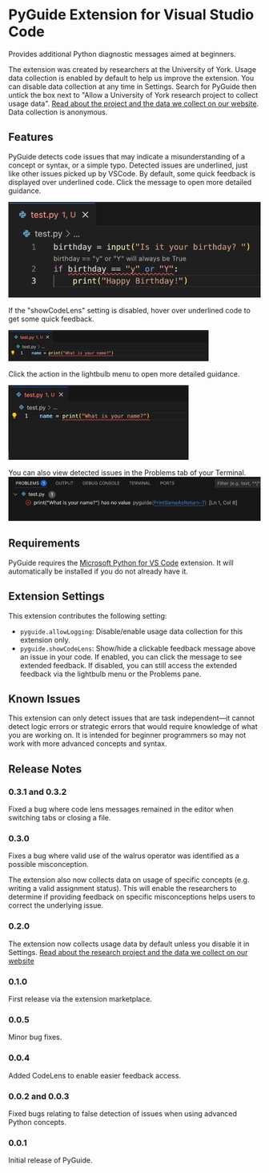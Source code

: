 # PyGuide Extension for Visual Studio Code

Provides additional Python diagnostic messages aimed at beginners.

The extension was created by researchers at the University of York. Usage data collection is enabled by default to help us improve the extension. You can disable data collection at any time in Settings. Search for PyGuide then untick the box next to "Allow a University of York research project to collect usage data". [Read about the project and the data we collect on our website](https://supportive-ide.hosted.york.ac.uk/participate.html). Data collection is anonymous. 

## Features

PyGuide detects code issues that may indicate a misunderstanding of a concept or syntax, or a simple typo. Detected issues are underlined, just like other issues picked up by VSCode. By default, some quick feedback is displayed over underlined code. Click the message to open more detailed guidance.

![A brief feedback message is displayed over underlined code](images/codelens.png)

If the "showCodeLens" setting is disabled, hover over underlined code to get some quick feedback.

![Hover over underlined code to see a brief feedback message](images/hover.gif)

Click the action in the lightbulb menu to open more detailed guidance.

![Click the action in the lightbulb menu to open more detailed guidance in your browser](images/lightbulb.gif)

You can also view detected issues in the Problems tab of your Terminal.
![Detected issues are listed in the problems pane in the terminal](images/problems.png)

## Requirements

PyGuide requires the [Microsoft Python for VS Code](https://marketplace.visualstudio.com/items?itemName=ms-python.python) extension. It will automatically be installed if you do not already have it.

## Extension Settings

This extension contributes the following setting:

* `pyguide.allowLogging`: Disable/enable usage data collection for this extension only. 
* `pyguide.showCodeLens`: Show/hide a clickable feedback message above an issue in your code. If enabled, you can click the message to see extended feedback. If disabled, you can still access the extended feedback via the lightbulb menu or the Problems pane.

## Known Issues

This extension can only detect issues that are task independent—it cannot detect logic errors or strategic errors that would require knowledge of what you are working on. It is intended for beginner programmers so may not work with more advanced concepts and syntax.

## Release Notes

### 0.3.1 and 0.3.2
Fixed a bug where code lens messages remained in the editor when switching tabs or closing a file.

### 0.3.0
Fixes a bug where valid use of the walrus operator was identified as a possible misconception. 

The extension also now collects data on usage of specific concepts (e.g. writing a valid assignment status). This will enable the researchers to determine if providing feedback on specific misconceptions helps users to correct the underlying issue.

### 0.2.0
The extension now collects usage data by default unless you disable it in Settings. [Read about the research project and the data we collect on our website](https://supportive-ide.hosted.york.ac.uk/participate.html)

### 0.1.0
First release via the extension marketplace.

### 0.0.5
Minor bug fixes.

### 0.0.4
Added CodeLens to enable easier feedback access.

### 0.0.2 and 0.0.3
Fixed bugs relating to false detection of issues when using advanced Python concepts.

### 0.0.1
Initial release of PyGuide.

